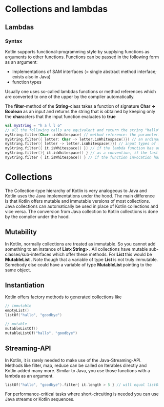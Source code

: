 # Collections and lambdas

## Lambdas

### Syntax

Kotlin supports functional-programming style by supplying functions as arguments to other functions. Functions can be passed in the following form
as an argument:
+ Implementations of SAM interfaces (= single abstract method interface; exists also in Java)
+ function types

Usually one uses so-called lambdas functions or method references which are converted to one of the upper by the compiler automatically.

The <b>filter</b>-method of the <b>String</b>-class takes a function of signature <b> Char -> Boolean </b> as an input 
and returns the string that is obtained by keeping only the <b>char</b>acters that the input function evaluates to <b>true</b>  
```kotlin
val myString = "h a l l o"
// all the following calls are equivalent and return the string "hallo"
myString.filter(Char::isWhitespace) // method reference: the parameterless function isWhitespace with receiver is automatically converted to a receiverless function with one parameter.
myString.filter({ letter: Char -> letter.isWhitespace()}) // an ordinary lambda function as argument. The expression on the right of the arrow is returned automatically
myString.filter({ letter -> letter.isWhitespace()}) // input types of lambda functions can often be auto-inferred
myString.filter({ it.isWhitespace() }) // if the lambda function has only one input parameter of aut-inferred type, you can refer to it as "it" without declaring it
myString.filter(){ it.isWhitespace() } // as a convention, if the last parameter of a function invocation is a lambda, it should be taken out of the argument list
myString.filter { it.isWhitespace() } // if the function invocation has only 1 lambda as argument, we can even remove the argument brackets 
```

# Collections

The Collection-type hierarchy of Kotlin is very analogeous to Java and Kotlin uses the Java implementations under the hood. The main difference is that Kotlin offers mutable and immutable versions of most collections.
Java collections can automatically be used in place of Kotlin collections and vice versa. The conversion from Java collection to Kotlin collections is done by the compiler under the hood. 

## Mutability

In Kotlin, normally collections are treated as immutable. So you cannot add something to an instance of <b> List&lt;String&gt; </b>.
All collections have mutable sub-classes/sub-interfaces which offer these methods. For <b> List </b> this would be <b> MutableList </b>.
Note though that a variable of type <b> List </b> is not truly immutable. Somebody else could have a variable of type <b> MutableList </b> pointing to the same object.

## Instantiation

Kotlin offers factory methods to generated collections like

```kotlin
// immutable
emptyList()
listOf("hallo", "goodbye")

// mutable
mutableListOf()
mutableListOf("hallo", "goodbye")
```

## Streaming-API

In Kotlin, it is rarely needed to make use of the Java-Streaming-API. Methods like filter, map, reduce can be called on Iterables directly and Kotlin added many more. 
Similar to Java, you use those functions with a lambda as an argument.

```kotlin
listOf("hallo", "goodbye").filter{ it.length > 5 } // will equal listOf("goodbye")
```

For performance-critical tasks where short-circuiting is needed you can use Java streams or Kotlin sequences.


